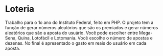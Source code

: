 # Loteria
Trabalho para o 1o ano do Instituto Federal, feito em PHP.
O projeto tem a função de gerar números aleatórios que são os premiados e gerar números aleatórios que são a aposta do usuário.
Você pode escolher entre Mega-Sena, Quina, Lotofácil e Lotomania.
Você escolhe o número de apostas e dezenas.
No final é apresentado o gasto em reais do usuário em cada aposta.
